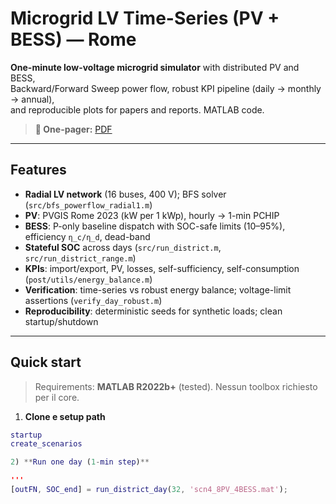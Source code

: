 # Microgrid LV Time-Series (PV + BESS) — Rome

**One-minute low-voltage microgrid simulator** with distributed PV and BESS,  
Backward/Forward Sweep power flow, robust KPI pipeline (daily → monthly → annual),  
and reproducible plots for papers and reports. MATLAB code.

> **📄 One-pager:** [PDF](/docs/One_pager.pdf)

---

## Features

- **Radial LV network** (16 buses, 400 V); BFS solver (`src/bfs_powerflow_radial1.m`)
- **PV**: PVGIS Rome 2023 (kW per 1 kWp), hourly → 1-min PCHIP
- **BESS**: P-only baseline dispatch with SOC-safe limits (10–95%), efficiency `η_c/η_d`, dead-band
- **Stateful SOC** across days (`src/run_district.m`, `src/run_district_range.m`)
- **KPIs**: import/export, PV, losses, self-sufficiency, self-consumption (`post/utils/energy_balance.m`)
- **Verification**: time-series vs robust energy balance; voltage-limit assertions (`verify_day_robust.m`)
- **Reproducibility**: deterministic seeds for synthetic loads; clean startup/shutdown

---

## Quick start

> Requirements: **MATLAB R2022b+** (tested). Nessun toolbox richiesto per il core.

1) **Clone e setup path**
```matlab
startup
create_scenarios

2) **Run one day (1-min step)**

'''
[outFN, SOC_end] = run_district_day(32, 'scn4_8PV_4BESS.mat');
